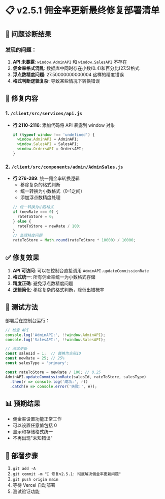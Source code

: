 # 📋 v2.5.1 佣金率更新最终修复部署清单

## 🎯 问题诊断结果

### 发现的问题：
1. **API 未暴露**: `window.AdminAPI` 和 `window.SalesAPI` 不存在
2. **佣金率格式混乱**: 数据库中同时存在小数(0.4)和百分比(27.5)格式
3. **浮点数精度问题**: 27.50000000000004 这样的精度错误
4. **格式判断逻辑复杂**: 导致某些情况下转换错误

## 🔧 修复内容

### 1. `/client/src/services/api.js`
- **行 2110-2116**: 添加代码将 API 暴露到 window 对象
  ```javascript
  if (typeof window !== 'undefined') {
    window.AdminAPI = AdminAPI;
    window.SalesAPI = SalesAPI;
    window.OrdersAPI = OrdersAPI;
  }
  ```

### 2. `/client/src/components/admin/AdminSales.js`
- **行 276-289**: 统一佣金率转换逻辑
  - 移除复杂的格式判断
  - 统一转换为小数格式（0-1之间）
  - 添加浮点数精度处理
  ```javascript
  // 统一转换为小数格式
  if (newRate === 0) {
    rateToStore = 0;
  } else {
    rateToStore = newRate / 100;
  }
  // 处理精度问题
  rateToStore = Math.round(rateToStore * 10000) / 10000;
  ```

## ✅ 修复效果

1. **API 可访问**: 可以在控制台直接调用 `AdminAPI.updateCommissionRate`
2. **格式统一**: 所有佣金率统一为小数格式存储
3. **精度正确**: 避免浮点数精度问题
4. **逻辑简化**: 移除复杂的格式判断，降低出错概率

## 🧪 测试方法

部署后在控制台运行：
```javascript
// 检查 API
console.log('AdminAPI:', !!window.AdminAPI);
console.log('SalesAPI:', !!window.SalesAPI);

// 测试更新
const salesId = 1;  // 替换为实际ID
const newRate = 25; // 25%
const salesType = 'primary';

const rateToStore = newRate / 100; // 0.25
AdminAPI.updateCommissionRate(salesId, rateToStore, salesType)
  .then(r => console.log('成功:', r))
  .catch(e => console.error('失败:', e));
```

## 📊 预期结果

- 佣金率设置功能正常工作
- 可以设置任意值包括 0
- 显示和存储格式统一
- 不再出现"未知错误"

## 🚀 部署步骤

1. `git add -A`
2. `git commit -m "🔧 修复v2.5.1: 彻底解决佣金率更新问题"`
3. `git push origin main`
4. 等待 Vercel 自动部署
5. 测试验证功能
